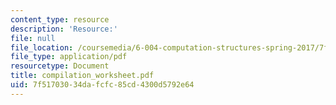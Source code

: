 ```yaml
---
content_type: resource
description: 'Resource:'
file: null
file_location: /coursemedia/6-004-computation-structures-spring-2017/7f51703034dafcfc85cd4300d5792e64_compilation_worksheet.pdf
file_type: application/pdf
resourcetype: Document
title: compilation_worksheet.pdf
uid: 7f517030-34da-fcfc-85cd-4300d5792e64
---
```

